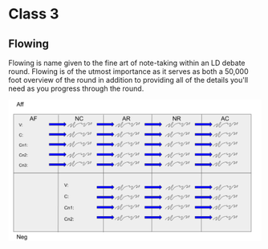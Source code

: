 # Class 3
## Flowing
Flowing is name given to the fine art of note-taking within an LD debate round. Flowing is of the utmost importance as it serves as both a 50,000 foot overview of the round in addition to providing all of the details you'll need as you progress through the round.

![Flowing](https://raw.githubusercontent.com/valedaemon/lddebate-class2017-spring/master/flowing.png)
